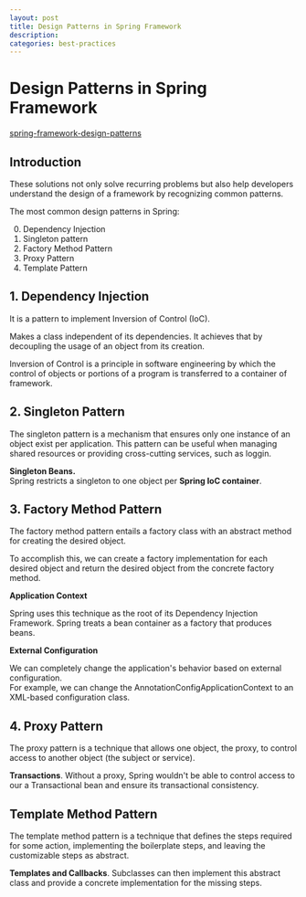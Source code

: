 ```yaml
---
layout: post
title: Design Patterns in Spring Framework
description: 
categories: best-practices
---
```



# Design Patterns in Spring Framework

[spring-framework-design-patterns](https://www.baeldung.com/spring-framework-design-patterns)

## Introduction

These solutions not only solve recurring problems but also help developers understand the design
of a framework by recognizing common patterns.

The most common design patterns in Spring:

0. Dependency Injection
1. Singleton pattern
2. Factory Method Pattern
3. Proxy Pattern
4. Template Pattern

## 1. Dependency Injection

It is a pattern to implement Inversion of Control (IoC). 

Makes a class independent of its dependencies. It achieves that by decoupling the usage of an object from its creation.

Inversion of Control is a principle in software engineering by which the control of objects or portions of
a program is transferred to a container of framework.

## 2. Singleton Pattern

The singleton pattern is a mechanism that ensures only one instance of an object exist per application.
This pattern can be useful when managing shared resources or providing cross-cutting services, such as loggin.

__Singleton Beans.__  
Spring restricts a singleton to one object per __Spring IoC container__.

## 3. Factory Method Pattern

The factory method pattern entails a factory class with an abstract method for creating the desired object.

To accomplish this, we can create a factory implementation for each desired object and return the desired object from
the concrete factory method.

__Application Context__

Spring uses this technique as the root of its Dependency Injection Framework.
Spring treats a bean container as a factory that produces beans.

__External Configuration__

We can completely change the application's behavior based on external configuration.  
For example, we can change the AnnotationConfigApplicationContext to an XML-based configuration class.

## 4. Proxy Pattern

The proxy pattern is a technique that allows one object, the proxy, to control access to another object 
(the subject or service).

__Transactions__.
Without a proxy, Spring wouldn't be able to control access to our a Transactional bean 
and ensure its transactional consistency.

## Template Method Pattern

The template method pattern is a technique that defines the steps required for some action, 
implementing the boilerplate steps, and leaving the customizable steps as abstract.


__Templates and Callbacks__.
Subclasses can then implement this abstract class and provide a concrete implementation for the missing steps.